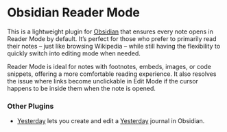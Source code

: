 # Obsidian Reader Mode

This is a lightweight plugin for [Obsidian](https://obsidian.md) that ensures every note opens in Reader Mode by default. It’s perfect for those who prefer to primarily read their notes – just like browsing Wikipedia – while still having the flexibility to quickly switch into editing mode when needed.

Reader Mode is ideal for notes with footnotes, embeds, images, or code snippets, offering a more comfortable reading experience. It also resolves the issue where links become unclickable in Edit Mode if the cursor happens to be inside them when the note is opened.

### Other Plugins

- [Yesterday](https://github.com/dominikmayer/obsidian-yesterday) lets you create and edit a [Yesterday](https://www.yesterday.md) journal in Obsidian.